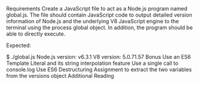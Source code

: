 Requirements
Create a JavaScript file to act as a Node.js program named global.js. The file should contain JavaScript code to output detailed version information of Node.js and the underlying V8 JavaScript engine to the terminal using the process global object. In addition, the program should be able to directly execute.

Expected:

$ ./global.js
Node.js version: v6.3.1
V8 version: 5.0.71.57
Bonus
Use an ES6 Template Literal and its string interpolation feature
Use a single call to console.log
Use ES6 Destructuring Assignment to extract the two variables from the versions object
Additional Reading